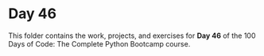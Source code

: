# Day 46

This folder contains the work, projects, and exercises for **Day 46** of the 100 Days of Code: The Complete Python Bootcamp course.
